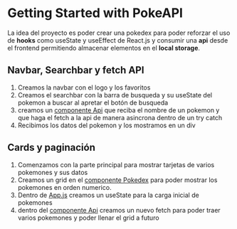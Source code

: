 # Getting Started with PokeAPI
La idea del proyecto es poder crear una pokedex para poder reforzar el uso de <b>hooks</b> como useState y useEffect de React.js y consumir una <b>api</b> desde el frontend permitiendo almacenar elementos en el <b>local storage</b>.

## Navbar, Searchbar y fetch API

1. Creamos la navbar con el logo y los favoritos
2. Creamos el searchbar con la barra de busqueda y su useState del pokemon a buscar al apretar el botón de busqueda
3. creamos un [componente Api](src/Api.js) que reciba el nombre de un pokemon y que haga el fetch a la api de manera asincrona dentro de un try catch
4. Recibimos los datos del pokemon y los mostramos en un div

## Cards y paginación

1. Comenzamos con la parte principal para mostrar tarjetas de varios pokemones y sus datos
2. Creamos un grid en el [componente Pokedex](src/Pokedex.js) para poder mostrar los pokemones en orden numerico.
3. Dentro de [App.js](App.js) creamos un useState para la carga inicial de pokemones
4. dentro del [componente Api](src/Api.js) creamos un nuevo fetch para poder traer varios pokemones y poder llenar el grid a futuro